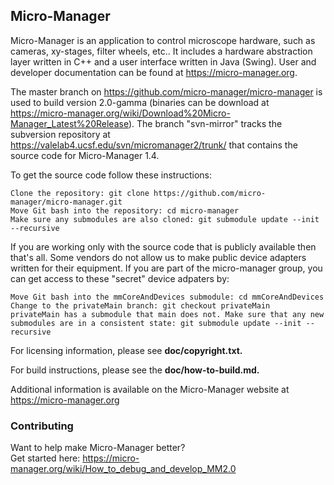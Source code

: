 ## Micro-Manager 

Micro-Manager is an application to control microscope hardware, such as cameras, xy-stages, filter wheels, etc..  It includes a hardware abstraction layer written in C++ and a user interface written in Java (Swing).  User and developer documentation can be found at https://micro-manager.org.

The master branch on https://github.com/micro-manager/micro-manager is used to build version 2.0-gamma (binaries can be download at https://micro-manager.org/wiki/Download%20Micro-Manager_Latest%20Release). The branch "svn-mirror" tracks the subversion repository at https://valelab4.ucsf.edu/svn/micromanager2/trunk/ that contains the source code for Micro-Manager 1.4.  

To get the source code follow these instructions:

    Clone the repository: git clone https://github.com/micro-manager/micro-manager.git
    Move Git bash into the repository: cd micro-manager
    Make sure any submodules are also cloned: git submodule update --init --recursive

If you are working only with the source code that is publicly available then that's all. Some vendors do not allow us to make public device adapters written for their equipment.  If you are part of the micro-manager group, you can get access to these "secret" device adpaters by:

    Move Git bash into the mmCoreAndDevices submodule: cd mmCoreAndDevices
    Change to the privateMain branch: git checkout privateMain
    privateMain has a submodule that main does not. Make sure that any new submodules are in a consistent state: git submodule update --init --recursive


For licensing information, please see **doc/copyright.txt.**

For build instructions, please see the **doc/how-to-build.md.**

Additional information is available on the Micro-Manager website at
https://micro-manager.org

### Contributing
Want to help make Micro-Manager better?  
Get started here: https://micro-manager.org/wiki/How_to_debug_and_develop_MM2.0
